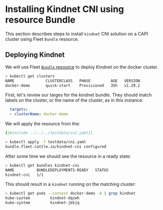 # Installing Kindnet CNI using resource Bundle

This section describes steps to install `kindnet` CNI solution on a CAPI cluster using Fleet `Bundle` resource.

## Deploying Kindnet

We will use Fleet [`Bundle` resource][bundle] to deploy Kindnet on the docker cluster.

[bundle]: https://fleet.rancher.io/ref-bundle

```bash
> kubectl get clusters
NAME              CLUSTERCLASS   PHASE         AGE   VERSION
docker-demo       quick-start    Provisioned   35h   v1.29.2
```

First, let's review our targes for the kindnet bundle. They should match labels on the cluster, or the name of the cluster, as in this instance:

```yaml
  targets:
  - clusterName: docker-demo
```

We will apply the resource from the:

```yaml
{{#include ../../../testdata/cni.yaml}}
```

```bash
> kubectl apply -f testdata/cni.yaml
bundle.fleet.cattle.io/kindnet-cni configured
```

After some time we should see the resource in a ready state:

```bash
> kubectl get bundles kindnet-cni
NAME          BUNDLEDEPLOYMENTS-READY   STATUS
kindnet-cni   1/1
```

This should result in a `kindnet` running on the matching cluster:

```bash
> kubectl get pods --context docker-demo -A | grep kindnet
kube-system         kindnet-dqzwh                                         1/1     Running   0          2m11s
kube-system         kindnet-jbkjq                                         1/1     Running   0          2m11s
```
